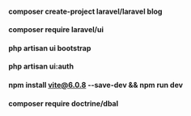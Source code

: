 #### composer create-project laravel/laravel blog
#### composer require laravel/ui
#### php artisan ui bootstrap
#### php artisan ui:auth
#### npm install vite@6.0.8 --save-dev && npm run dev
#### composer require doctrine/dbal

